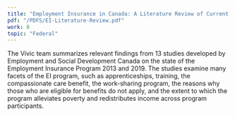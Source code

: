 ```yaml
---
title: "Employment Insurance in Canada: A Literature Review of Current Internal Government Studies"
pdf: "/PDFS/EI-Literature-Review.pdf"
work: 8
topic: "Federal"
---
```

The Vivic team summarizes relevant findings from 13 studies developed by Employment and Social Development Canada on the state of the Employment Insurance Program 2013 and 2019. The studies examine many facets of the EI program, such as apprenticeships, training, the compassionate care benefit, the work-sharing program, the reasons why those who are eligible for benefits do not apply, and the extent to which the program alleviates poverty and redistributes income across program participants.
